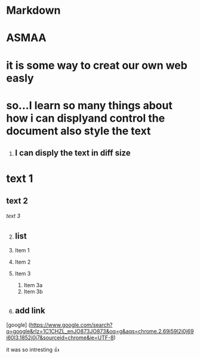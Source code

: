 # Markdown 
# ASMAA
 # it is some way to creat our own web easly 
# so...I learn so many things about how i can displyand  control the document also style the text

1. ## I can disply the text in diff size
# text 1
## text 2
###### text 3

2. ## list 
1. Item 1
1. Item 2
1. Item 3
   1. Item 3a
   1. Item 3b
   
3. ## add link

[google]
(https://www.google.com/search?q=google&rlz=1C1CHZL_enJO873JO873&oq=g&aqs=chrome.2.69i59l2j0j69i60l3.1852j0j7&sourceid=chrome&ie=UTF-8)

it was so intresting :+1:
